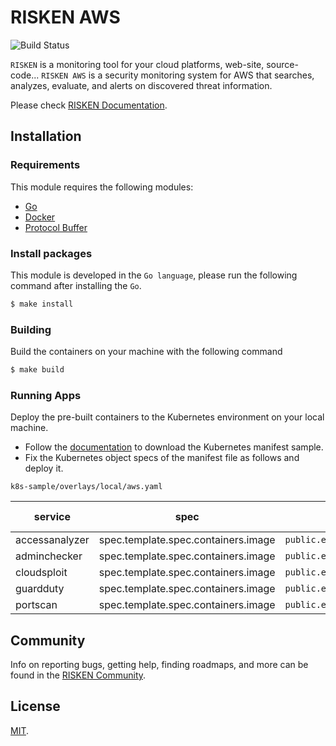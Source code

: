# RISKEN AWS

![Build Status](https://codebuild.ap-northeast-1.amazonaws.com/badges?uuid=eyJlbmNyeXB0ZWREYXRhIjoiUmllYmNsYi9CWlJqdDVKdzBTYUllSVF1Z3BmS0p4ZjMyTzVNRHFxYmhLN3cwSVJ2ZjBmb1YyNXFlTUZDZFZiWmdpc3QrdEFTV2U2SXB1bjBFZUJ0SUwwPSIsIml2UGFyYW1ldGVyU3BlYyI6IkQ2cGZubTVCWGZEMVdYUFIiLCJtYXRlcmlhbFNldFNlcmlhbCI6MX0%3D&branch=master)

`RISKEN` is a monitoring tool for your cloud platforms, web-site, source-code... 
`RISKEN AWS` is a security monitoring system for AWS that searches, analyzes, evaluate, and alerts on discovered threat information.

Please check [RISKEN Documentation](https://docs.security-hub.jp/).

## Installation

### Requirements

This module requires the following modules:

- [Go](https://go.dev/doc/install)
- [Docker](https://docs.docker.com/get-docker/)
- [Protocol Buffer](https://grpc.io/docs/protoc-installation/)

### Install packages

This module is developed in the `Go language`, please run the following command after installing the `Go`.

```bash
$ make install
```

### Building

Build the containers on your machine with the following command

```bash
$ make build
```

### Running Apps

Deploy the pre-built containers to the Kubernetes environment on your local machine.

- Follow the [documentation](https://docs.security-hub.jp/admin/infra_local/#risken) to download the Kubernetes manifest sample.
- Fix the Kubernetes object specs of the manifest file as follows and deploy it.

`k8s-sample/overlays/local/aws.yaml`

| service        | spec                                | before (public images)                            | after (pre-build images on your machine) |
| -------------- | ----------------------------------- | ------------------------------------------------- | ---------------------------------------- |
| accessanalyzer | spec.template.spec.containers.image | `public.ecr.aws/risken/aws/accessanalyzer:latest` | `aws/accessanalyzer:latest`              |
| adminchecker   | spec.template.spec.containers.image | `public.ecr.aws/risken/aws/adminchecker:latest`   | `aws/adminchecker:latest`                |
| cloudsploit    | spec.template.spec.containers.image | `public.ecr.aws/risken/aws/cloudsploit:latest`    | `aws/cloudsploit:latest`                 |
| guardduty      | spec.template.spec.containers.image | `public.ecr.aws/risken/aws/guard-duty:latest`     | `aws/guard-duty:latest`                  |
| portscan       | spec.template.spec.containers.image | `public.ecr.aws/risken/aws/portscan:latest`       | `aws/portscan:latest`                    |

## Community

Info on reporting bugs, getting help, finding roadmaps,
and more can be found in the [RISKEN Community](https://github.com/ca-risken/community).

## License

[MIT](LICENSE).
